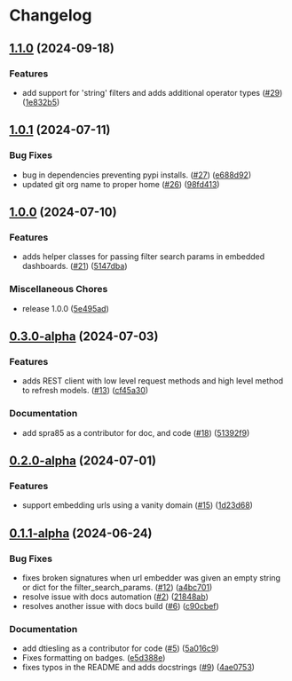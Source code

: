 # Changelog

## [1.1.0](https://github.com/camoag/omni-sdk/compare/v1.0.1...v1.1.0) (2024-09-18)


### Features

* add support for 'string' filters and adds additional operator types ([#29](https://github.com/camoag/omni-sdk/issues/29)) ([1e832b5](https://github.com/camoag/omni-sdk/commit/1e832b59f96690e380a5c2ae0d5108d50280f4e3))

## [1.0.1](https://github.com/camoag/omni-sdk/compare/v1.0.0...v1.0.1) (2024-07-11)


### Bug Fixes

* bug in dependencies preventing pypi installs. ([#27](https://github.com/camoag/omni-sdk/issues/27)) ([e688d92](https://github.com/camoag/omni-sdk/commit/e688d923dbc04c3c2e9f41d9fb790bca8e8c9e4e))
* updated git org name to proper home ([#26](https://github.com/camoag/omni-sdk/issues/26)) ([98fd413](https://github.com/camoag/omni-sdk/commit/98fd4131a844c3c7805afff721152f993e2a3e1f))

## [1.0.0](https://github.com/camoag/omni-sdk/compare/v0.3.0-alpha...v1.0.0) (2024-07-10)


### Features

* adds helper classes for passing filter search params in embedded dashboards. ([#21](https://github.com/camoag/omni-sdk/issues/21)) ([5147dba](https://github.com/camoag/omni-sdk/commit/5147dba3fa51394e438ce6903a9baaa87f4d2278))


### Miscellaneous Chores

* release 1.0.0 ([5e495ad](https://github.com/camoag/omni-sdk/commit/5e495add0d01b0e5d5503dd756b96ea50012de87))

## [0.3.0-alpha](https://github.com/camoag/omni-sdk/compare/v0.2.0-alpha...v0.3.0-alpha) (2024-07-03)


### Features

* adds REST client with low level request methods and high level method to refresh models. ([#13](https://github.com/camoag/omni-sdk/issues/13)) ([cf45a30](https://github.com/camoag/omni-sdk/commit/cf45a308443e7544a85d388f56cb56043b831a8e))


### Documentation

* add spra85 as a contributor for doc, and code ([#18](https://github.com/camoag/omni-sdk/issues/18)) ([51392f9](https://github.com/camoag/omni-sdk/commit/51392f9147a467949e40c7d8b2464fdf91e85e03))

## [0.2.0-alpha](https://github.com/camoag/omni-sdk/compare/v0.1.1-alpha...v0.2.0-alpha) (2024-07-01)


### Features

* support embedding urls using a vanity domain ([#15](https://github.com/camoag/omni-sdk/issues/15)) ([1d23d68](https://github.com/camoag/omni-sdk/commit/1d23d68ac570e77d50b45e0fe3e11b3a7832424b))

## [0.1.1-alpha](https://github.com/camoag/omni-sdk/compare/v0.1.0-alpha...v0.1.1-alpha) (2024-06-24)


### Bug Fixes

* fixes broken signatures when url embedder was given an empty string or dict for the filter_search_params. ([#12](https://github.com/camoag/omni-sdk/issues/12)) ([a4bc701](https://github.com/camoag/omni-sdk/commit/a4bc701e5c43da0018017d39332bf6c618f7c636))
* resolve issue with docs automation ([#2](https://github.com/camoag/omni-sdk/issues/2)) ([21848ab](https://github.com/camoag/omni-sdk/commit/21848ab430c0aac92c189f70fccc92643229ed84))
* resolves another issue with docs build ([#6](https://github.com/camoag/omni-sdk/issues/6)) ([c90cbef](https://github.com/camoag/omni-sdk/commit/c90cbefe5295f13f3870101b5df070f53a1d76df))


### Documentation

* add dtiesling as a contributor for code ([#5](https://github.com/camoag/omni-sdk/issues/5)) ([5a016c9](https://github.com/camoag/omni-sdk/commit/5a016c9c35c772e3d755cf3e972f2172a14febc6))
* Fixes formatting on badges. ([e5d388e](https://github.com/camoag/omni-sdk/commit/e5d388e684505528ee5684d3a498decf6f743366))
* fixes typos in the README and adds docstrings ([#9](https://github.com/camoag/omni-sdk/issues/9)) ([4ae0753](https://github.com/camoag/omni-sdk/commit/4ae07539658edc16f202932cf036936a621263de))
